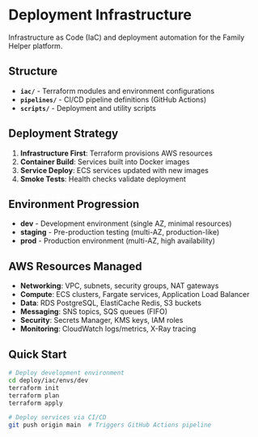 # Deployment Infrastructure

Infrastructure as Code (IaC) and deployment automation for the Family Helper platform.

## Structure

- **`iac/`** - Terraform modules and environment configurations
- **`pipelines/`** - CI/CD pipeline definitions (GitHub Actions)
- **`scripts/`** - Deployment and utility scripts

## Deployment Strategy

1. **Infrastructure First**: Terraform provisions AWS resources
2. **Container Build**: Services built into Docker images
3. **Service Deploy**: ECS services updated with new images
4. **Smoke Tests**: Health checks validate deployment

## Environment Progression

- **dev** - Development environment (single AZ, minimal resources)
- **staging** - Pre-production testing (multi-AZ, production-like)  
- **prod** - Production environment (multi-AZ, high availability)

## AWS Resources Managed

- **Networking**: VPC, subnets, security groups, NAT gateways
- **Compute**: ECS clusters, Fargate services, Application Load Balancer
- **Data**: RDS PostgreSQL, ElastiCache Redis, S3 buckets
- **Messaging**: SNS topics, SQS queues (FIFO)
- **Security**: Secrets Manager, KMS keys, IAM roles
- **Monitoring**: CloudWatch logs/metrics, X-Ray tracing

## Quick Start

```bash
# Deploy development environment
cd deploy/iac/envs/dev
terraform init
terraform plan
terraform apply

# Deploy services via CI/CD
git push origin main  # Triggers GitHub Actions pipeline
```